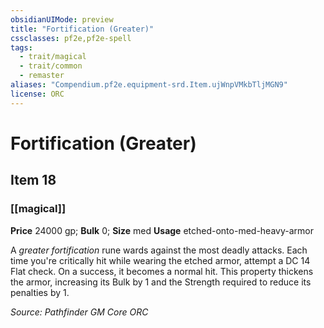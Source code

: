 ```yaml
---
obsidianUIMode: preview
title: "Fortification (Greater)"
cssclasses: pf2e,pf2e-spell
tags:
  - trait/magical
  - trait/common
  - remaster
aliases: "Compendium.pf2e.equipment-srd.Item.ujWnpVMkbTljMGN9"
license: ORC
---
```

# Fortification (Greater)
## Item 18
### [[magical]]


**Price** 24000 gp; 
**Bulk** 0; **Size** med
**Usage** etched-onto-med-heavy-armor

A _greater fortification_ rune wards against the most deadly attacks. Each time you're critically hit while wearing the etched armor, attempt a DC 14 Flat check. On a success, it becomes a normal hit. This property thickens the armor, increasing its Bulk by 1 and the Strength required to reduce its penalties by 1.

*Source: Pathfinder GM Core*
*ORC*